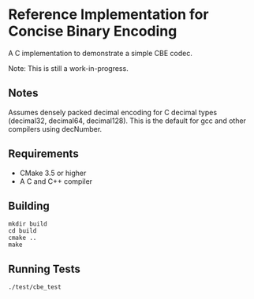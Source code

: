 Reference Implementation for Concise Binary Encoding
====================================================

A C implementation to demonstrate a simple CBE codec.

Note: This is still a work-in-progress.


Notes
-----

Assumes densely packed decimal encoding for C decimal types (decimal32, decimal64, decimal128). This is the default for gcc and other compilers using decNumber.


Requirements
------------

  * CMake 3.5 or higher
  * A C and C++ compiler



Building
--------

    mkdir build
    cd build
    cmake ..
    make



Running Tests
-------------

    ./test/cbe_test
